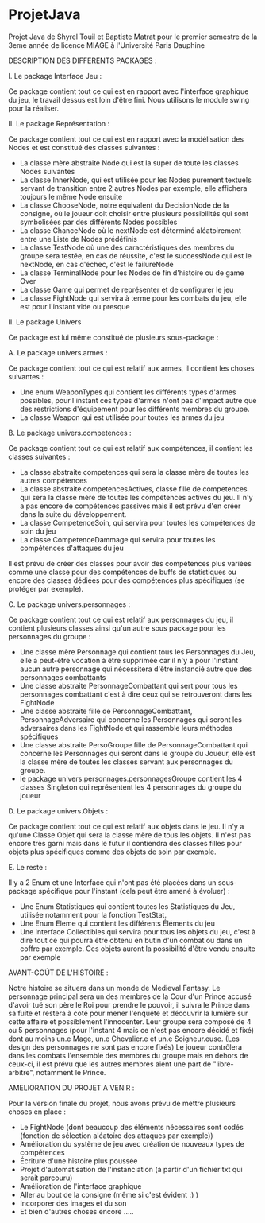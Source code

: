 # ProjetJava
Projet Java de Shyrel Touil et Baptiste Matrat pour le premier semestre de la 3eme année de licence MIAGE à l'Université Paris Dauphine

DESCRIPTION DES DIFFERENTS PACKAGES :

I. Le package Interface Jeu :

Ce package contient tout ce qui est en rapport avec l'interface graphique du jeu, le travail dessus est loin d'être fini. 
Nous utilisons le module swing pour la réaliser.

II. Le package Représentation :

Ce package contient tout ce qui est en rapport avec la modélisation des Nodes et est constitué des classes suivantes :
- La classe mère abstraite Node qui est la super de toute les classes Nodes suivantes
- La classe InnerNode, qui est utilisée pour les Nodes purement textuels servant de transition entre 2 autres Nodes par exemple, elle affichera toujours le même Node ensuite
- La classe ChooseNode, notre équivalent du DecisionNode de la consigne, où le joueur doit choisir entre plusieurs possibilités qui sont symbolisées par des différents Nodes possibles
- La classe ChanceNode où le nextNode est déterminé aléatoirement entre une Liste de Nodes prédéfinis
- La classe TestNode où une des caractéristiques des membres du groupe sera testée, en cas de réussite, c'est le successNode qui est le nextNode, en cas d'échec, c'est le failureNode
- La classe TerminalNode pour les Nodes de fin d'histoire ou de game Over
- La classe Game qui permet de représenter et de configurer le jeu
- La classe FightNode qui servira à terme pour les combats du jeu, elle est pour l'instant vide ou presque 

II. Le package Univers 

Ce package est lui même constitué de plusieurs sous-package :

A. Le package univers.armes :

Ce package contient tout ce qui est relatif aux armes, il contient les choses suivantes :
- Une enum WeaponTypes qui contient les différents types d'armes possibles, pour l'instant ces types d'armes n'ont pas d'impact autre que des restrictions d'équipement pour les différents membres du groupe.
- La classe Weapon qui est utilisée pour toutes les armes du jeu

B. Le package univers.competences :

Ce package contient tout ce qui est relatif aux compétences, il contient les classes suivantes : 
- La classe abstraite competences qui sera la classe mère de toutes les autres compétences
- La classe abstraite competencesActives, classe fille de competences qui sera la classe mère de toutes les compétences actives du jeu. Il n'y a pas encore de compétences passives mais il est prévu d'en créer dans la suite du développement.
- La classe CompetenceSoin, qui servira pour toutes les compétences de soin du jeu
- La classe CompetenceDammage qui servira pour toutes les compétences d'attaques du jeu

Il est prévu de créer des classes pour avoir des compétences plus variées comme une classe pour des compétences de buffs de statistiques ou encore des classes dédiées pour des compétences plus spécifiques (se protéger par exemple).

C. Le package univers.personnages : 

Ce package contient tout ce qui est relatif aux personnages du jeu, il contient plusieurs classes ainsi qu'un autre sous package pour les personnages du groupe : 
- Une classe mère Personnage qui contient tous les Personnages du Jeu, elle a peut-être vocation à être supprimée car il n'y a pour l'instant aucun autre personnage qui nécessitera d'être instancié autre que des personnages combattants
- Une classe abstraite PersonnageCombattant qui sert pour tous les personnages combattant c'est à dire ceux qui se retrouveront dans les FightNode
- Une classe abstraite fille de PersonnageCombattant, PersonnageAdversaire qui concerne les Personnages qui seront les adversaires dans les FightNode et qui rassemble leurs méthodes spécifiques
- Une classe abstraite PersoGroupe fille de PersonnageCombattant qui concerne les Personnages qui seront dans le groupe du Joueur, elle est la classe mère de toutes les classes servant aux personnages du groupe.
- le package univers.personnages.personnagesGroupe contient les 4 classes Singleton qui représentent les 4 personnages du groupe du joueur

D. Le package univers.Objets :

Ce package contient tout ce qui est relatif aux objets dans le jeu. Il n'y a qu'une Classe Objet qui sera la classe mère de tous les objets. 
Il n'est pas encore très garni mais dans le futur il contiendra des classes filles pour objets plus spécifiques comme des objets de soin par exemple. 

E. Le reste :

Il y a 2 Enum et une Interface qui n'ont pas été placées dans un sous-package spécifique pour l'instant (cela peut être amené à évoluer) :
- Une Enum Statistiques qui contient toutes les Statistiques du Jeu, utilisée notamment pour la fonction TestStat.
- Une Enum Eleme qui contient les différents Éléments du jeu
- Une Interface Collectibles qui servira pour tous les objets du jeu, c'est à dire tout ce qui pourra être obtenu en butin d'un combat ou dans un coffre par exemple. Ces objets auront la possibilité d'être vendu ensuite par exemple

AVANT-GOÛT DE L'HISTOIRE :

Notre histoire se situera dans un monde de Medieval Fantasy. 
Le personnage principal sera un des membres de la Cour d'un Prince accusé d'avoir tué son père le Roi pour prendre le pouvoir, il suivra le Prince dans sa fuite et restera à coté pour mener l'enquête et découvrir la lumière sur cette affaire et possiblement l'innocenter. 
Leur groupe sera composé de 4 ou 5 personnages (pour l'instant 4 mais ce n'est pas encore décidé et fixé) dont au moins un.e Mage, un.e Chevalier.e et un.e Soigneur.euse. (Les design des personnages ne sont pas encore fixés)
Le joueur contrôlera dans les combats l'ensemble des membres du groupe mais en dehors de ceux-ci, il est prévu que les autres membres aient une part de "libre-arbitre", notamment le Prince. 

AMELIORATION DU PROJET A VENIR :

Pour la version finale du projet, nous avons prévu de mettre plusieurs choses en place : 
- Le FightNode (dont beaucoup des éléments nécessaires sont codés (fonction de sélection aléatoire des attaques par exemple))
- Amélioration du système de jeu avec création de nouveaux types de compétences 
- Écriture d'une histoire plus poussée
- Projet d'automatisation de l'instanciation (à partir d'un fichier txt qui serait parcouru)
- Amélioration de l'interface graphique
- Aller au bout de la consigne (même si c'est évident :) )
- Incorporer des images et du son
- Et bien d'autres choses encore .....

